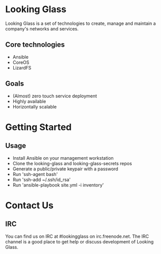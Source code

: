 Looking Glass
============
Looking Glass is a set of technologies to create, manage and maintain a company's networks and services. 

Core technologies
-----------------
* Ansible
* CoreOS
* LizardFS

Goals
-----
* (Almost) zero touch service deployment
* Highly available
* Horizontally scalable

Getting Started
===============

Usage
-----
* Install Ansible on your management workstation
* Clone the looking-glass and looking-glass-secrets repos
* Generate a public/private keypair with a password
* Run 'ssh-agent bash'
* Run 'ssh-add ~/.ssh/id_rsa'
* Run 'ansible-playbook site.yml -i inventory'

Contact Us
==========

IRC
---
You can find us on IRC at #lookingglass on irc.freenode.net. The IRC channel is a good place to get help or discuss development of Looking Glass.
